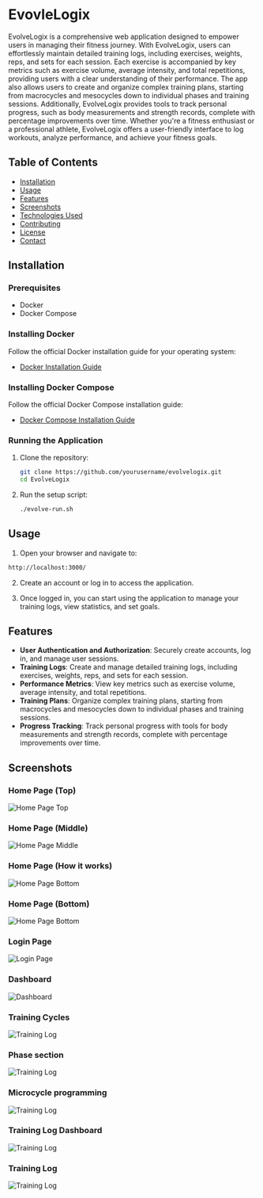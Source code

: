 # EvovleLogix

EvolveLogix is a comprehensive web application designed to empower users in managing their fitness journey.
With EvolveLogix, users can effortlessly maintain detailed training logs, including exercises, weights, reps, and sets for each session.
Each exercise is accompanied by key metrics such as exercise volume, average intensity, and total repetitions, providing users with a clear understanding of their performance.
The app also allows users to create and organize complex training plans, starting from macrocycles and mesocycles down to individual phases and training sessions.
Additionally, EvolveLogix provides tools to track personal progress, such as body measurements and strength records, complete with percentage improvements over time.
Whether you're a fitness enthusiast or a professional athlete, EvolveLogix offers a user-friendly interface to log workouts, analyze performance, and achieve your fitness goals.

## Table of Contents

- [Installation](#installation)
- [Usage](#usage)
- [Features](#features)
- [Screenshots](#screenshots)
- [Technologies Used](#technologies-used)
- [Contributing](#contributing)
- [License](#license)
- [Contact](#contact)

## Installation

### Prerequisites

- Docker
- Docker Compose

### Installing Docker

Follow the official Docker installation guide for your operating system:

- [Docker Installation Guide](https://docs.docker.com/get-docker/)

### Installing Docker Compose

Follow the official Docker Compose installation guide:

- [Docker Compose Installation Guide](https://docs.docker.com/compose/install/)

### Running the Application

1. Clone the repository:

   ```sh
   git clone https://github.com/yourusername/evolvelogix.git
   cd EvolveLogix
   ```

2. Run the setup script:

   ```sh
   ./evolve-run.sh
   ```

## Usage

1. Open your browser and navigate to:

```markdown
http://localhost:3000/
```

2. Create an account or log in to access the application.

3. Once logged in, you can start using the application to manage your training logs, view statistics, and set goals.

## Features

- **User Authentication and Authorization**: Securely create accounts, log in, and manage user sessions.
- **Training Logs**: Create and manage detailed training logs, including exercises, weights, reps, and sets for each session.
- **Performance Metrics**: View key metrics such as exercise volume, average intensity, and total repetitions.
- **Training Plans**: Organize complex training plans, starting from macrocycles and mesocycles down to individual phases and training sessions.
- **Progress Tracking**: Track personal progress with tools for body measurements and strength records, complete with percentage improvements over time.

## Screenshots

### Home Page (Top)

<img src="./images/homepage-top.png" alt="Home Page Top" />

### Home Page (Middle)

<img src="./images/homepage-middle.png" alt="Home Page Middle"/>

### Home Page (How it works)

<img src="./images/homepage-how-it-works.png" alt="Home Page Bottom" />

### Home Page (Bottom)

<img src="./images/homepage-bottom.png" alt="Home Page Bottom"/>

### Login Page

<img src="./images/loginpage.png" alt="Login Page"/>

### Dashboard

<img src="./images/dashboard.png" alt="Dashboard"/>

### Training Cycles

<img src="./images/training-cycles.png" alt="Training Log"/>

### Phase section

<img src="./images/phase.png" alt="Training Log" />

### Microcycle programming

<img src="./images/microcycle-programming.png" alt="Training Log" />

### Training Log Dashboard

<img src="./images/training-log-dashboard.png" alt="Training Log" />

### Training Log

<img src="./images/training-log.png" alt="Training Log" />
